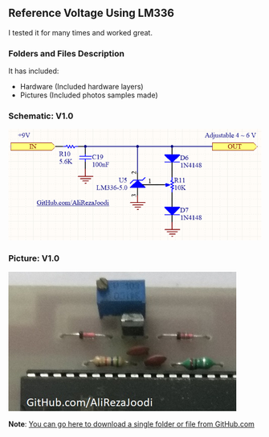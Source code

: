 ## Reference Voltage Using LM336
I tested it for many times and worked great.

### Folders and Files Description
It has included:
- Hardware (Included hardware layers)
- Pictures (Included photos samples made)

### Schematic: V1.0
![](Hardware/V1.0.png)

### Picture: V1.0
![](Pictures/V1.0.jpg)

**Note**: [You can go here to download a single folder or file from GitHub.com](https://minhaskamal.github.io/DownGit/#/home)